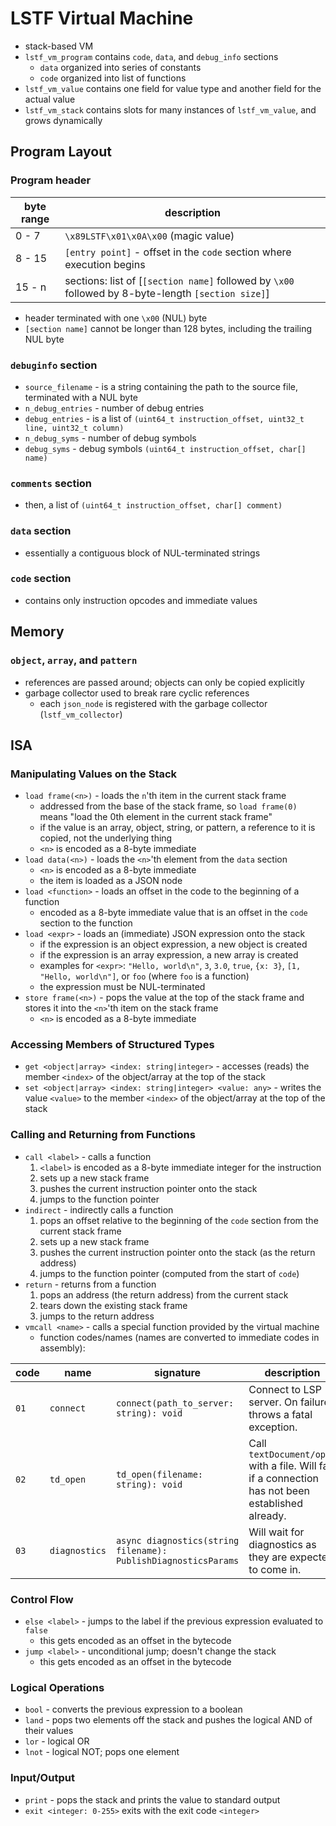 # LSTF Virtual Machine
- stack-based VM
- `lstf_vm_program` contains `code`, `data`, and `debug_info` sections
	- `data` organized into series of constants
	- `code` organized into list of functions
- `lstf_vm_value` contains one field for value type and another field for the actual value
- `lstf_vm_stack` contains slots for many instances of `lstf_vm_value`, and grows dynamically

## Program Layout

### Program header
| byte range | description
| ---------- | -----------
| 0 - 7      | `\x89LSTF\x01\x0A\x00` (magic value)
| 8 - 15     | `[entry point]` - offset in the `code` section where execution begins
| 15 - n     | sections: list of [`[section name]` followed by `\x00` followed by 8-byte-length `[section size]`]

- header terminated with one `\x00` (NUL) byte
- `[section name]` cannot be longer than 128 bytes, including the trailing NUL byte

### `debuginfo` section
- `source_filename` - is a string containing the path to the source file, terminated with a NUL byte
- `n_debug_entries` - number of debug entries
- `debug_entries` - is a list of `(uint64_t instruction_offset, uint32_t line, uint32_t column)`
- `n_debug_syms` - number of debug symbols
- `debug_syms` - debug symbols `(uint64_t instruction_offset, char[] name)`

### `comments` section
- then, a list of `(uint64_t instruction_offset, char[] comment)`

### `data` section
- essentially a contiguous block of NUL-terminated strings

### `code` section
- contains only instruction opcodes and immediate values

## Memory

### `object`, `array`, and `pattern`
- references are passed around; objects can only be copied explicitly
- garbage collector used to break rare cyclic references
	- each `json_node` is registered with the garbage collector (`lstf_vm_collector`)

## ISA

### Manipulating Values on the Stack
- `load frame(<n>)` - loads the `n`'th item in the current stack frame
	- addressed from the base of the stack frame, so `load frame(0)` 
 means "load the 0th element in the current stack frame"
    - if the value is an array, object, string, or pattern, a reference to it
      is copied, not the underlying thing
	- `<n>` is encoded as a 8-byte immediate
- `load data(<n>)` - loads the `<n>`'th element from the `data` section
	- `<n>` is encoded as a 8-byte immediate
	- the item is loaded as a JSON node
- `load <function>` - loads an offset in the code to the beginning of a function
    - encoded as a 8-byte immediate value that is an offset in the `code`
      section to the function
- `load <expr>` - loads an (immediate) JSON expression onto the stack
	- if the expression is an object expression, a new object is created
	- if the expression is an array expression, a new array is created
    - examples for `<expr>`: `"Hello, world\n"`, `3`, `3.0`, `true`, `{x: 3}`,
      `[1, "Hello, world\n"]`, or `foo` (where `foo` is a function)
	- the expression must be NUL-terminated
- `store frame(<n>)` - pops the value at the top of the stack frame and stores
  it into the `<n>`'th item on the stack frame
	- `<n>` is encoded as a 8-byte immediate

### Accessing Members of Structured Types
- `get <object|array> <index: string|integer>` - accesses (reads) the member
  `<index>` of the object/array at the top of the stack
- `set <object|array> <index: string|integer> <value: any>` - writes the value
  `<value>` to the member `<index>` of the object/array at the top of the stack

### Calling and Returning from Functions
- `call <label>` - calls a function
	1. `<label>` is encoded as a 8-byte immediate integer for the instruction
	2. sets up a new stack frame
	3. pushes the current instruction pointer onto the stack
	4. jumps to the function pointer
- `indirect` - indirectly calls a function
	1. pops an offset relative to the beginning of the `code` section from the current stack frame
	2. sets up a new stack frame
	3. pushes the current instruction pointer onto the stack (as the return address)
	4. jumps to the function pointer (computed from the start of `code`)
- `return` - returns from a function
	1. pops an address (the return address) from the current stack
	2. tears down the existing stack frame
	3. jumps to the return address
- `vmcall <name>` - calls a special function provided by the virtual machine
	- function codes/names (names are converted to immediate codes in assembly):

| code | name          | signature                                                      | description
| ---- | ------------- | -------------------------------------------------------------- | -----------
| `01` | `connect`     | `connect(path_to_server: string): void`                        | Connect to LSP server. On failure throws a fatal exception.
| `02` | `td_open`     | `td_open(filename: string): void`                              | Call `textDocument/open` with a file. Will fail if a connection has not been established already.
| `03` | `diagnostics` | `async diagnostics(string filename): PublishDiagnosticsParams` | Will wait for diagnostics as they are expected to come in.

### Control Flow
- `else <label>` - jumps to the label if the previous expression evaluated to `false`
	- this gets encoded as an offset in the bytecode
- `jump <label>` - unconditional jump; doesn't change the stack
	- this gets encoded as an offset in the bytecode

### Logical Operations
- `bool` - converts the previous expression to a boolean
- `land` - pops two elements off the stack and pushes the logical AND of their values
- `lor` - logical OR
- `lnot` - logical NOT; pops one element

### Input/Output
- `print` - pops the stack and prints the value to standard output
- `exit <integer: 0-255>` exits with the exit code `<integer>`
